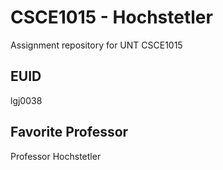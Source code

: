 # CSCE1015 - Hochstetler
Assignment repository for UNT CSCE1015
## EUID
lgj0038
## Favorite Professor
Professor Hochstetler
